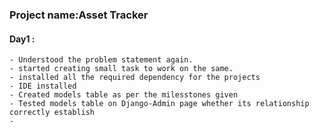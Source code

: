 ### Project name:Asset Tracker

#### Day1 :
    - Understood the problem statement again.
    - started creating small task to work on the same.
    - installed all the required dependency for the projects
    - IDE installed 
    - Created models table as per the milesstones given
    - Tested models table on Django-Admin page whether its relationship correctly establish
    -